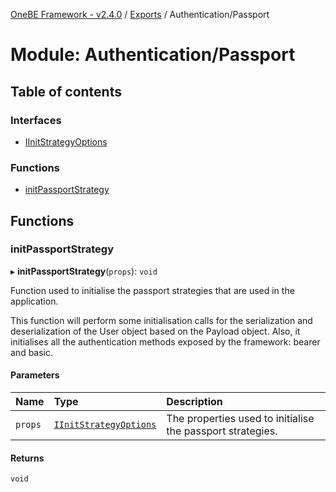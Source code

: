 [OneBE Framework - v2.4.0](../README.md) / [Exports](../modules.md) / Authentication/Passport

# Module: Authentication/Passport

## Table of contents

### Interfaces

- [IInitStrategyOptions](../interfaces/Authentication_Passport.IInitStrategyOptions.md)

### Functions

- [initPassportStrategy](Authentication_Passport.md#initpassportstrategy)

## Functions

### initPassportStrategy

▸ **initPassportStrategy**(`props`): `void`

Function used to initialise the passport strategies that are used in the application.

This function will perform some initialisation calls for the serialization and
deserialization of the User object based on the Payload object. Also, it initialises
all the authentication methods exposed by the framework: bearer and basic.

#### Parameters

| Name | Type | Description |
| :------ | :------ | :------ |
| `props` | [`IInitStrategyOptions`](../interfaces/Authentication_Passport.IInitStrategyOptions.md) | The properties used to initialise the passport strategies. |

#### Returns

`void`
